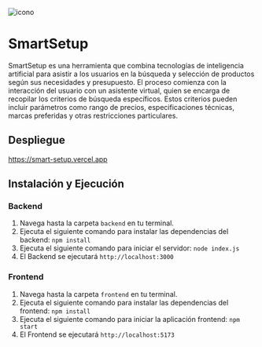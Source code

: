 ![icono](https://github.com/user-attachments/assets/e1fb40de-bc9f-4084-ac9d-f0d5b0a8704c) 

# SmartSetup

SmartSetup es una herramienta que combina tecnologías de inteligencia artificial para asistir a los usuarios en la búsqueda y selección de productos según sus necesidades y presupuesto. El proceso comienza con la interacción del usuario con un asistente virtual, quien se encarga de recopilar los criterios de búsqueda específicos. Estos criterios pueden incluir parámetros como rango de precios, especificaciones técnicas, marcas preferidas y otras restricciones particulares.

## Despliegue

https://smart-setup.vercel.app

## Instalación y Ejecución

### Backend

1. Navega hasta la carpeta `backend` en tu terminal.
2. Ejecuta el siguiente comando para instalar las dependencias del backend:
   `npm install`
3. Ejecuta el siguiente comando para iniciar el servidor:
   `node index.js`
4. El Backend se ejecutará `http://localhost:3000`

### Frontend

1. Navega hasta la carpeta `frontend` en tu terminal.
2. Ejecuta el siguiente comando para instalar las dependencias del frontend:
   `npm install`
3. Ejecuta el siguiente comando para iniciar la aplicación frontend:
   `npm start`
4. El Frontend se ejecutará `http://localhost:5173`
